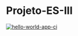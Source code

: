 # Projeto-ES-III
[![hello-world-app-ci](https://github.com/Leooh99/Projeto-ES-III/actions/workflows/ci.yml/badge.svg)](https://github.com/Leooh99/Projeto-ES-III/actions/workflows/ci.yml)
